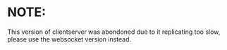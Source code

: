 
# NOTE:

This version of clientserver was abondoned due to it replicating too slow, please use the websocket version instead. 